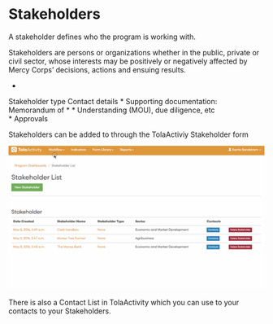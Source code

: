 # Stakeholders

A stakeholder defines who the program is working with.

Stakeholders are persons or organizations whether in the public, private or civil sector, whose interests may be positively or negatively affected by Mercy Corps’ decisions, actions and ensuing results.


* 
Stakeholder type Contact details 
* 
Supporting documentation: Memorandum of * 
* 
Understanding (MOU), due diligence, etc  
* 
Approvals

Stakeholders can be added to through the TolaActiviy Stakeholder form

![](EnteringStakeholders.gif)


There is also a Contact List in TolaActivity which you can use to your contacts to your Stakeholders.


